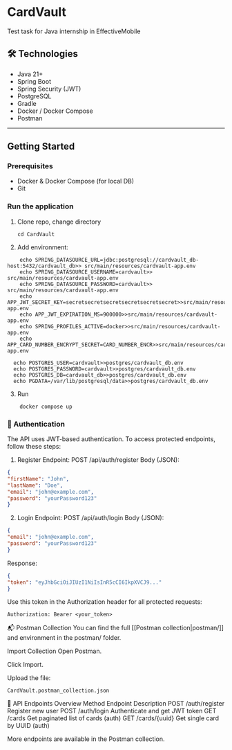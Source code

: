 # CardVault
Test task for Java internship in EffectiveMobile

## 🛠 Technologies

- Java 21+
- Spring Boot
- Spring Security (JWT)
- PostgreSQL
- Gradle
- Docker / Docker Compose
- Postman

---

## Getting Started

### Prerequisites

- Docker & Docker Compose (for local DB)
- Git

### Run the application

1. Clone repo, change directory
    ```
   cd CardVault
   ```
2. Add environment:
```
    echo SPRING_DATASOURCE_URL=jdbc:postgresql://cardvault_db-host:5432/cardvault_db>> src/main/resources/cardvault-app.env
    echo SPRING_DATASOURCE_USERNAME=cardvault>> src/main/resources/cardvault-app.env 
    echo SPRING_DATASOURCE_PASSWORD=cardvault>> src/main/resources/cardvault-app.env
    echo APP_JWT_SECRET_KEY=secretsecretsecretsecretsecretsecret>>src/main/resources/cardvault-app.env
    echo APP_JWT_EXPIRATION_MS=900000>>src/main/resources/cardvault-app.env
    echo SPRING_PROFILES_ACTIVE=docker>>src/main/resources/cardvault-app.env
    echo APP_CARD_NUMBER_ENCRYPT_SECRET=CARD_NUMBER_ENCR>>src/main/resources/cardvault-app.env
```
   
   ```
     echo POSTGRES_USER=cardvault>>postgres/cardvault_db.env
     echo POSTGRES_PASSWORD=cardvault>>postgres/cardvault_db.env
     echo POSTGRES_DB=cardvault_db>>postgres/cardvault_db.env
     echo PGDATA=/var/lib/postgresql/data>>postgres/cardvault_db.env
   ```

3. Run
```
    docker compose up
  ```

### 🔐 Authentication
The API uses JWT-based authentication.
To access protected endpoints, follow these steps:

1. Register
   Endpoint: POST /api/auth/register
   Body (JSON):

```json
{
"firstName": "John",
"lastName": "Doe",
"email": "john@example.com",
"password": "yourPassword123"
}
```
2. Login
   Endpoint: POST /api/auth/login
   Body (JSON):
```json
{
"email": "john@example.com",
"password": "yourPassword123"
}
```
Response:

```json
{
"token": "eyJhbGciOiJIUzI1NiIsInR5cCI6IkpXVCJ9..."
}
```
Use this token in the Authorization header for all protected requests:

```
Authorization: Bearer <your_token>
```

📬 Postman Collection
You can find the full [[Postman collection|postman/]] and environment in the postman/ folder.

Import Collection
Open Postman.

Click Import.

Upload the file:
```
CardVault.postman_collection.json
```

📘 API Endpoints Overview
Method	Endpoint	Description
POST	/auth/register	Register new user
POST	/auth/login	Authenticate and get JWT token
GET	/cards	Get paginated list of cards (auth)
GET	/cards/{uuid}	Get single card by UUID (auth)

More endpoints are available in the Postman collection.